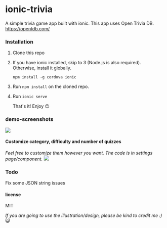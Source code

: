 # ionic-trivia
A simple trivia game app built with ionic. This app uses Open Trivia DB. https://opentdb.com/

### Installation ###
1. Clone this repo
2. If you have ionic installed, skip to 3 (Node.js is also required). Otherwise, install it globally.
   
   `npm install -g cordova ionic`
3. Run `npm install` on the cloned repo.
4. Run `ionic serve`

    That's it! Enjoy :wink:

### demo-screenshots ###
<img src="https://firebasestorage.googleapis.com/v0/b/datatest-cb8b3.appspot.com/o/ionic-trivia-img%2Ftrivia.jpg?alt=media&token=6924436a-1601-4e77-af96-67f6f1da33d7">

#### Customize category, difficulty and number of quizzes ###

*Feel free to customize them however you want. The code is in settings page/component.*
<img src="https://firebasestorage.googleapis.com/v0/b/datatest-cb8b3.appspot.com/o/ionic-trivia-img%2Ftrivia2.jpg?alt=media&token=f18341a7-d9f3-4585-99f1-3ec7dc933f70">

### Todo ###
Fix some JSON string issues

#### license ####
MIT

*If you are going to use the illustration/design, please be kind to credit me :)* :smiley_cat:

